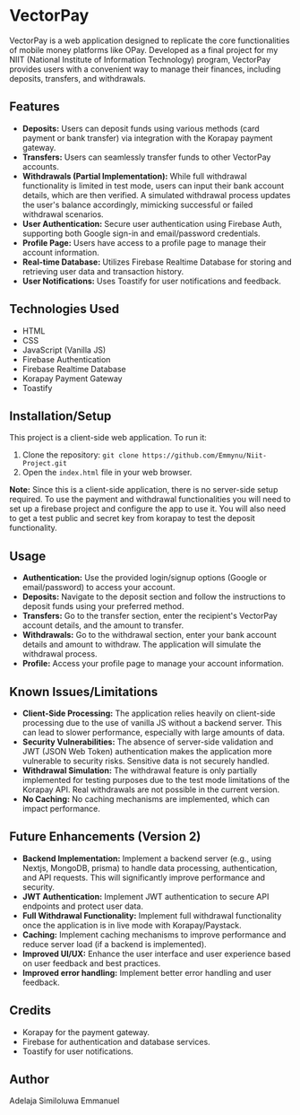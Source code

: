 # VectorPay

VectorPay is a web application designed to replicate the core functionalities of mobile money platforms like OPay. Developed as a final project for my NIIT (National Institute of Information Technology) program, VectorPay provides users with a convenient way to manage their finances, including deposits, transfers, and withdrawals.

## Features

*   **Deposits:** Users can deposit funds using various methods (card payment or bank transfer) via integration with the Korapay payment gateway.
*   **Transfers:** Users can seamlessly transfer funds to other VectorPay accounts.
*   **Withdrawals (Partial Implementation):** While full withdrawal functionality is limited in test mode, users can input their bank account details, which are then verified. A simulated withdrawal process updates the user's balance accordingly, mimicking successful or failed withdrawal scenarios.
*   **User Authentication:** Secure user authentication using Firebase Auth, supporting both Google sign-in and email/password credentials.
*   **Profile Page:** Users have access to a profile page to manage their account information.
*   **Real-time Database:** Utilizes Firebase Realtime Database for storing and retrieving user data and transaction history.
*   **User Notifications:** Uses Toastify for user notifications and feedback.

## Technologies Used

*   HTML
*   CSS
*   JavaScript (Vanilla JS)
*   Firebase Authentication
*   Firebase Realtime Database
*   Korapay Payment Gateway
*   Toastify

## Installation/Setup

This project is a client-side web application. To run it:

1.  Clone the repository: `git clone https://github.com/Emmynu/Niit-Project.git`
2.  Open the `index.html` file in your web browser.

**Note:** Since this is a client-side application, there is no server-side setup required. To use the payment and withdrawal functionalities you will need to set up a firebase project and configure the app to use it. You will also need to get a test public and secret key from korapay to test the deposit functionality.

## Usage

*   **Authentication:** Use the provided login/signup options (Google or email/password) to access your account.
*   **Deposits:** Navigate to the deposit section and follow the instructions to deposit funds using your preferred method.
*   **Transfers:** Go to the transfer section, enter the recipient's VectorPay account details, and the amount to transfer.
*   **Withdrawals:** Go to the withdrawal section, enter your bank account details and amount to withdraw. The application will simulate the withdrawal process.
*   **Profile:** Access your profile page to manage your account information.

## Known Issues/Limitations

*   **Client-Side Processing:** The application relies heavily on client-side processing due to the use of vanilla JS without a backend server. This can lead to slower performance, especially with large amounts of data.
*   **Security Vulnerabilities:** The absence of server-side validation and JWT (JSON Web Token) authentication makes the application more vulnerable to security risks. Sensitive data is not securely handled.
*   **Withdrawal Simulation:** The withdrawal feature is only partially implemented for testing purposes due to the test mode limitations of the Korapay API. Real withdrawals are not possible in the current version.
*   **No Caching:** No caching mechanisms are implemented, which can impact performance.

## Future Enhancements (Version 2)

*   **Backend Implementation:** Implement a backend server (e.g., using Nextjs, MongoDB, prisma) to handle data processing, authentication, and API requests. This will significantly improve performance and security.
*   **JWT Authentication:** Implement JWT authentication to secure API endpoints and protect user data.
*   **Full Withdrawal Functionality:** Implement full withdrawal functionality once the application is in live mode with Korapay/Paystack.
*   **Caching:** Implement caching mechanisms to improve performance and reduce server load (if a backend is implemented).
*   **Improved UI/UX:** Enhance the user interface and user experience based on user feedback and best practices.
*   **Improved error handling:** Implement better error handling and user feedback.

## Credits

*   Korapay for the payment gateway.
*   Firebase for authentication and database services.
*   Toastify for user notifications.

## Author

Adelaja Similoluwa Emmanuel